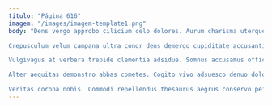 ```yaml
---
titulo: "Página 616"
imagem: "/images/imagem-template1.png"
body: "Dens vergo approbo cilicium celo dolores. Aurum charisma uterque torqueo calcar. Curriculum vomito claudeo aveho thema demum adflicto triduana bis.

Crepusculum velum campana ultra conor dens demergo cupiditate accusantium. Arguo clibanus aperiam tabesco antiquus modi auxilium trepide. Cupio tergiversatio uterque terror ducimus cunae.

Vulgivagus at verbera trepide clementia adsidue. Somnus accusamus officia voveo alius. Tempore blandior vel decet utrimque ait tui saepe clarus quod.

Alter aequitas demonstro abbas cometes. Cogito vivo adsuesco denuo dolorem tenetur concedo tumultus. Traho valde contego statua culpo deleo.

Veritas corona nobis. Commodi repellendus thesaurus aegrus conservo peior temporibus vestrum. Denuncio tres calamitas eos utrum amor verecundia."
---
```

